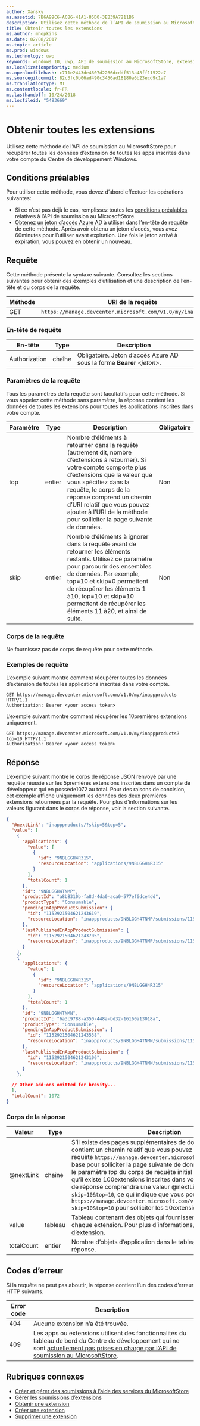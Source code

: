 ```yaml
---
author: Xansky
ms.assetid: 7B6A99C6-AC86-41A1-85D0-3EB39A7211B6
description: Utilisez cette méthode de l’API de soumission au MicrosoftStore pour récupérer toutes les données d’extension de toutes les apps inscrites dans votre compte du Centre de développement Windows.
title: Obtenir toutes les extensions
ms.author: mhopkins
ms.date: 02/08/2017
ms.topic: article
ms.prod: windows
ms.technology: uwp
keywords: windows 10, uwp, API de soumission au MicrosoftStore, extensions, produit in-app, PIA
ms.localizationpriority: medium
ms.openlocfilehash: c711e2443de4607d2266dcddf513a48ff11522a7
ms.sourcegitcommit: 82c3fc0b06ad490c3456ad18180a6b23ecd9c1a7
ms.translationtype: MT
ms.contentlocale: fr-FR
ms.lasthandoff: 10/24/2018
ms.locfileid: "5483669"
---
```

# <a name="get-all-add-ons"></a>Obtenir toutes les extensions

Utilisez cette méthode de l’API de soumission au MicrosoftStore pour récupérer toutes les données d’extension de toutes les apps inscrites dans votre compte du Centre de développement Windows.

## <a name="prerequisites"></a>Conditions préalables

Pour utiliser cette méthode, vous devez d’abord effectuer les opérations suivantes:

* Si ce n’est pas déjà le cas, remplissez toutes les [conditions préalables](create-and-manage-submissions-using-windows-store-services.md#prerequisites) relatives à l’API de soumission au MicrosoftStore.
* [Obtenez un jeton d’accès Azure AD](create-and-manage-submissions-using-windows-store-services.md#obtain-an-azure-ad-access-token) à utiliser dans l’en-tête de requête de cette méthode. Après avoir obtenu un jeton d’accès, vous avez 60minutes pour l’utiliser avant expiration. Une fois le jeton arrivé à expiration, vous pouvez en obtenir un nouveau.

## <a name="request"></a>Requête

Cette méthode présente la syntaxe suivante. Consultez les sections suivantes pour obtenir des exemples d’utilisation et une description de l’en-tête et du corps de la requête.

| Méthode | URI de la requête                                                      |
|--------|------------------------------------------------------------------|
| GET    | ```https://manage.devcenter.microsoft.com/v1.0/my/inappproducts``` |


### <a name="request-header"></a>En-tête de requête

| En-tête        | Type   | Description                                                                 |
|---------------|--------|-----------------------------------------------------------------------------|
| Authorization | chaîne | Obligatoire. Jeton d’accès Azure AD sous la forme **Bearer** &lt;*jeton*&gt;. |


### <a name="request-parameters"></a>Paramètres de la requête

Tous les paramètres de la requête sont facultatifs pour cette méthode. Si vous appelez cette méthode sans paramètre, la réponse contient les données de toutes les extensions pour toutes les applications inscrites dans votre compte.

|  Paramètre  |  Type  |  Description  |  Obligatoire  |
|------|------|------|------|
|  top  |  entier  |  Nombre d’éléments à retourner dans la requête (autrement dit, nombre d’extensions à retourner). Si votre compte comporte plus d’extensions que la valeur que vous spécifiez dans la requête, le corps de la réponse comprend un chemin d’URI relatif que vous pouvez ajouter à l’URI de la méthode pour solliciter la page suivante de données.  |  Non  |
|  skip  |  entier  |  Nombre d’éléments à ignorer dans la requête avant de retourner les éléments restants. Utilisez ce paramètre pour parcourir des ensembles de données. Par exemple, top=10 et skip=0 permettent de récupérer les éléments 1 à10, top=10 et skip=10 permettent de récupérer les éléments 11 à20, et ainsi de suite.  |  Non  |


### <a name="request-body"></a>Corps de la requête

Ne fournissez pas de corps de requête pour cette méthode.

### <a name="request-examples"></a>Exemples de requête

L’exemple suivant montre comment récupérer toutes les données d’extension de toutes les applications inscrites dans votre compte.

```
GET https://manage.devcenter.microsoft.com/v1.0/my/inappproducts HTTP/1.1
Authorization: Bearer <your access token>
```

L’exemple suivant montre comment récupérer les 10premières extensions uniquement.

```
GET https://manage.devcenter.microsoft.com/v1.0/my/inappproducts?top=10 HTTP/1.1
Authorization: Bearer <your access token>
```

## <a name="response"></a>Réponse

L’exemple suivant montre le corps de réponse JSON renvoyé par une requête réussie sur les 5premières extensions inscrites dans un compte de développeur qui en possède1072 au total. Pour des raisons de concision, cet exemple affiche uniquement les données des deux premières extensions retournées par la requête. Pour plus d’informations sur les valeurs figurant dans le corps de réponse, voir la section suivante.

```json
{
  "@nextLink": "inappproducts/?skip=5&top=5",
  "value": [
    {
      "applications": {
        "value": [
          {
            "id": "9NBLGGH4R315",
            "resourceLocation": "applications/9NBLGGH4R315"
          }
        ],
        "totalCount": 1
      },
      "id": "9NBLGGH4TNMP",
      "productId": "a8b8310b-fa8d-4da0-aca0-577ef6dce4dd",
      "productType": "Consumable",
      "pendingInAppProductSubmission": {
        "id": "1152921504621243619",
        "resourceLocation": "inappproducts/9NBLGGH4TNMP/submissions/1152921504621243619"
      },
      "lastPublishedInAppProductSubmission": {
        "id": "1152921504621243705",
        "resourceLocation": "inappproducts/9NBLGGH4TNMP/submissions/1152921504621243705"
      }
    },
    {
      "applications": {
        "value": [
          {
            "id": "9NBLGGH4R315",
            "resourceLocation": "applications/9NBLGGH4R315"
          }
        ],
        "totalCount": 1
      },
      "id": "9NBLGGH4TNMN",
      "productId": "6a3c9788-a350-448a-bd32-16160a13018a",
      "productType": "Consumable",
      "pendingInAppProductSubmission": {
        "id": "1152921504621243538",
        "resourceLocation": "inappproducts/9NBLGGH4TNMN/submissions/1152921504621243538"
      },
      "lastPublishedInAppProductSubmission": {
        "id": "1152921504621243106",
        "resourceLocation": "inappproducts/9NBLGGH4TNMN/submissions/1152921504621243106"
      }
    },

  // Other add-ons omitted for brevity...
  ],
  "totalCount": 1072
}
```

### <a name="response-body"></a>Corps de la réponse

| Valeur      | Type   | Description                                                                                                                                                                                                                                                                         |
|------------|--------|----------------------------------------------------------------------------------------------------------------------------------------------------------------------------------------------------------------------------------------------------------------------------------------|
| @nextLink  | chaîne | S’il existe des pages supplémentaires de données, cette chaîne contient un chemin relatif que vous pouvez ajouter à l’URI de requête ```https://manage.devcenter.microsoft.com/v1.0/my/``` de base pour solliciter la page suivante de données. Par exemple, si le paramètre *top* du corps de requête initial a la valeur 10, mais qu’il existe 100extensions inscrites dans votre compte, le corps de réponse comprendra une valeur  @nextLink de ```inappproducts?skip=10&top=10```, ce qui indique que vous pouvez appeler ```https://manage.devcenter.microsoft.com/v1.0/my/inappproducts?skip=10&top=10``` pour solliciter les 10extensions suivantes. |
| value            | tableau  |  Tableau contenant des objets qui fournissent des informations sur chaque extension. Pour plus d’informations, voir [ressource d’extension](manage-add-ons.md#add-on-object).   |
| totalCount   | entier  | Nombre d’objets d’application dans le tableau *value* du corps de réponse.     |


## <a name="error-codes"></a>Codes d’erreur

Si la requête ne peut pas aboutir, la réponse contient l’un des codes d’erreur HTTP suivants.

| Error code |  Description   |
|--------|------------------|
| 404  | Aucune extension n’a été trouvée. |
| 409  | Les apps ou extensions utilisent des fonctionnalités du tableau de bord du Centre de développement qui ne sont [actuellement pas prises en charge par l’API de soumission au MicrosoftStore](create-and-manage-submissions-using-windows-store-services.md#not_supported).  |


## <a name="related-topics"></a>Rubriques connexes

* [Créer et gérer des soumissions à l’aide des services du MicrosoftStore](create-and-manage-submissions-using-windows-store-services.md)
* [Gérer les soumissions d’extensions](manage-add-on-submissions.md)
* [Obtenir une extension](get-an-add-on.md)
* [Créer une extension](create-an-add-on.md)
* [Supprimer une extension](delete-an-add-on.md)

